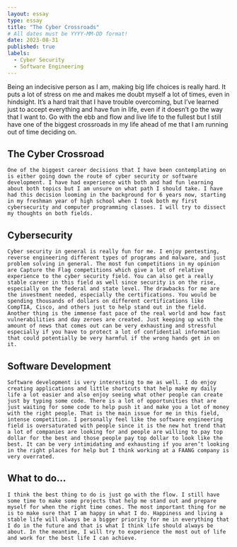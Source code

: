 ```yaml
---
layout: essay
type: essay
title: "The Cyber Crossroads"
# All dates must be YYYY-MM-DD format!
date: 2023-08-31
published: true
labels:
  - Cyber Security
  - Software Engineering
---
```


Being an indecisive person as I am, making big life choices is really hard. It puts a lot of stress on me and makes me doubt myself a lot of times, even in hindsight. It’s a hard trait that I have trouble overcoming, but I’ve learned just to accept everything and have fun in life, even if it doesn’t go the way that I want to. Go with the ebb and flow and live life to the fullest but I still have one of the biggest crossroads in my life ahead of me that I am running out of time deciding on.

## The Cyber Crossroad
	One of the biggest career decisions that I have been contemplating on is either going down the route of cyber security or software development. I have had experience with both and had fun learning about both topics but I am unsure on what path I should take. I have had this decision looming in the background for 6 years now, starting in my freshman year of high school when I took both my first cybersecurity and computer programming classes. I will try to dissect my thoughts on both fields.

## Cybersecurity
	Cyber security in general is really fun for me. I enjoy pentesting, reverse engineering different types of programs and malware, and just problem solving in general. The most fun competitions in my opinion are Capture the Flag competitions which give a lot of relative experience to the cyber security field. You can also get a really stable career in this field as well since security is on the rise, especially on the federal and state level. The drawbacks for me are the investment needed, especially the certifications. You would be spending thousands of dollars on different certifications like CompTIA, Cisco, and others just to help stand out in the field. Another thing is the immense fast pace of the real world and how fast vulnerabilities and day zeroes are created. Just keeping up with the amount of news that comes out can be very exhausting and stressful especially if you have to protect a lot of confidential information that could potentially be very harmful if the wrong hands get in on it. 

## Software Development
	Software development is very interesting to me as well. I do enjoy creating applications and little shortcuts that help make my daily life a lot easier and also enjoy seeing what other people can create just by typing some code. There is a lot of opportunities that are just waiting for some code to help push it and make you a lot of money with the right people. That is the main issue for me in this field, intense competition. I personally feel like the software engineering field is oversaturated with people since it is the new hot trend that a lot of companies are looking for and people are willing to pay top dollar for the best and those people pay top dollar to look like the best. It can be very intimidating and exhausting if you aren’t looking in the right places for help but I think working at a FAANG company is very overrated.

## What to do…
	I think the best thing to do is just go with the flow. I still have some time to make some projects that help me stand out and prepare myself for when the right time comes. The most important thing for me is to make sure that I am happy in what I do. Happiness and living a stable life will always be a bigger priority for me in everything that I do in the future and that is what I think life should always be about. In the meantime, I will try to experience the most out of life and work for the best life I can achieve.
